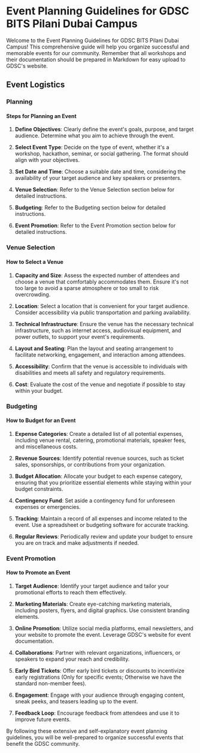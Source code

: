 # Event Planning Guidelines for GDSC BITS Pilani Dubai Campus

Welcome to the Event Planning Guidelines for GDSC BITS Pilani Dubai Campus! This comprehensive guide will help you organize successful and memorable events for our community. Remember that all workshops and their documentation should be prepared in Markdown for easy upload to GDSC's website.

## Event Logistics

### Planning

#### Steps for Planning an Event

1. **Define Objectives**: Clearly define the event's goals, purpose, and target audience. Determine what you aim to achieve through the event.

2. **Select Event Type**: Decide on the type of event, whether it's a workshop, hackathon, seminar, or social gathering. The format should align with your objectives.

3. **Set Date and Time**: Choose a suitable date and time, considering the availability of your target audience and key speakers or presenters.

4. **Venue Selection**: Refer to the Venue Selection section below for detailed instructions.

5. **Budgeting**: Refer to the Budgeting section below for detailed instructions.

6. **Event Promotion**: Refer to the Event Promotion section below for detailed instructions.

### Venue Selection

#### How to Select a Venue

1. **Capacity and Size**: Assess the expected number of attendees and choose a venue that comfortably accommodates them. Ensure it's not too large to avoid a sparse atmosphere or too small to risk overcrowding.

2. **Location**: Select a location that is convenient for your target audience. Consider accessibility via public transportation and parking availability.

3. **Technical Infrastructure**: Ensure the venue has the necessary technical infrastructure, such as internet access, audiovisual equipment, and power outlets, to support your event's requirements.

4. **Layout and Seating**: Plan the layout and seating arrangement to facilitate networking, engagement, and interaction among attendees.

5. **Accessibility**: Confirm that the venue is accessible to individuals with disabilities and meets all safety and regulatory requirements.

6. **Cost**: Evaluate the cost of the venue and negotiate if possible to stay within your budget.

### Budgeting

#### How to Budget for an Event

1. **Expense Categories**: Create a detailed list of all potential expenses, including venue rental, catering, promotional materials, speaker fees, and miscellaneous costs.

2. **Revenue Sources**: Identify potential revenue sources, such as ticket sales, sponsorships, or contributions from your organization.

3. **Budget Allocation**: Allocate your budget to each expense category, ensuring that you prioritize essential elements while staying within your budget constraints.

4. **Contingency Fund**: Set aside a contingency fund for unforeseen expenses or emergencies.

5. **Tracking**: Maintain a record of all expenses and income related to the event. Use a spreadsheet or budgeting software for accurate tracking.

6. **Regular Reviews**: Periodically review and update your budget to ensure you are on track and make adjustments if needed.

### Event Promotion

#### How to Promote an Event

1. **Target Audience**: Identify your target audience and tailor your promotional efforts to reach them effectively.

2. **Marketing Materials**: Create eye-catching marketing materials, including posters, flyers, and digital graphics. Use consistent branding elements.

3. **Online Promotion**: Utilize social media platforms, email newsletters, and your website to promote the event. Leverage GDSC's website for event documentation.

4. **Collaborations**: Partner with relevant organizations, influencers, or speakers to expand your reach and credibility.

5. **Early Bird Tickets**: Offer early bird tickets or discounts to incentivize early registrations (Only for specific events; Otherwise we have the standard non-member fees).

6. **Engagement**: Engage with your audience through engaging content, sneak peeks, and teasers leading up to the event.

7. **Feedback Loop**: Encourage feedback from attendees and use it to improve future events.

By following these extensive and self-explanatory event planning guidelines, you will be well-prepared to organize successful events that benefit the GDSC community.


